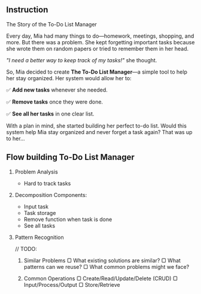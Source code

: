    ## Instruction
   The Story of the To-Do List Manager

Every day, Mia had many things to do—homework, meetings, shopping, and more. But there was a problem. She kept forgetting important tasks because she wrote them on random papers or tried to remember them in her head.

*"I need a better way to keep track of my tasks!"* she thought.

So, Mia decided to create **The To-Do List Manager**—a simple tool to help her stay organized. Her system would allow her to:

✅ **Add new tasks** whenever she needed.

✅ **Remove tasks** once they were done.

✅ **See all her tasks** in one clear list.

With a plan in mind, she started building her perfect to-do list. Would this system help Mia stay organized and never forget a task again? That was up to her…

   ## Flow building To-Do List Manager
 
   1. Problem Analysis
      - Hard to track tasks

   2. Decomposition
      Components:
      - Input task
      - Task storage
      - Remove function when task is done
      - See all tasks

   3. Pattern Recognition 

      // TODO: 
       1. Similar Problems
          ▢ What existing solutions are similar?
          ▢ What patterns can we reuse?
          ▢ What common problems might we face?

       2. Common Operations
          ▢ Create/Read/Update/Delete (CRUD)
          ▢ Input/Process/Output
          ▢ Store/Retrieve